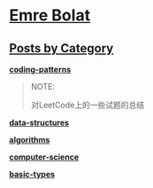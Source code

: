 # [Emre Bolat](https://emre.me/)

## [Posts by Category](https://emre.me/categories/)

[**coding-patterns**](https://emre.me/categories/#coding-patterns)

> NOTE: 
>
> 对LeetCode上的一些试题的总结

[**data-structures**](https://emre.me/categories/#data-structures)



[**algorithms**](https://emre.me/categories/#algorithms)



[**computer-science**](https://emre.me/categories/#computer-science)



[**basic-types**](https://emre.me/categories/#basic-types)